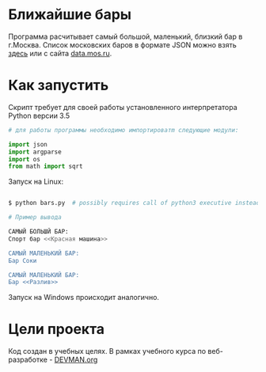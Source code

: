 # Ближайшие бары

Программа расчитывает самый большой, маленький, близкий бар в г.Москва. Список московских баров в формате JSON можно взять [здесь](https://devman.org/media/filer_public/95/74/957441dc-78df-4c99-83b2-e93dfd13c2fa/bars.json) или с сайта [data.mos.ru](https://data.mos.ru/). 

# Как запустить

Скрипт требует для своей работы установленного интерпретатора Python версии 3.5
```python
# для работы программы необходимо импортироватm следующие модули:

import json
import argparse
import os
from math import sqrt

```

Запуск на Linux:

```bash

$ python bars.py  # possibly requires call of python3 executive instead of just python

# Пример вывода

САМЫЙ БОЛЬШЙ БАР:
Спорт бар <<Красная машина>>

САМЫЙ МАЛЕНЬКИЙ БАР:
Бар Соки

САМЫЙ МАЛЕНЬКИЙ БАР:
Бар <<Разлив>>

```

Запуск на Windows происходит аналогично.

# Цели проекта

Код создан в учебных целях. В рамках учебного курса по веб-разработке - [DEVMAN.org](https://devman.org)
